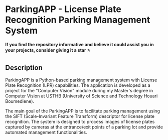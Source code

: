 # ParkingAPP - License Plate Recognition Parking Management System
**If you find the repository informative and believe it could assist you in your projects, consider giving it a star ⭐️**
## Description

ParkingAPP is a Python-based parking management system with License Plate Recognition (LPR) capabilities. The application is developed as a project for the "Computer Vision" module during my Master's degree in Computer Vision at USTHB (University of Science and Technology Houari Boumediene).

The main goal of the ParkingAPP is to facilitate parking management using the SIFT (Scale-Invariant Feature Transform) descriptor for license plate recognition. The system is designed to process images of license plates captured by cameras at the entrance/exit points of a parking lot and provide automated management functionalities.
